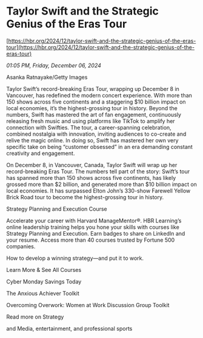 # Taylor Swift and the Strategic Genius of the Eras Tour

[https://hbr.org/2024/12/taylor-swift-and-the-strategic-genius-of-the-eras-tour](https://hbr.org/2024/12/taylor-swift-and-the-strategic-genius-of-the-eras-tour)

*01:05 PM, Friday, December 06, 2024*

Asanka Ratnayake/Getty Images

Taylor Swift’s record-breaking Eras Tour, wrapping up December 8 in Vancouver, has redefined the modern concert experience. With more than 150 shows across five continents and a staggering $10 billion impact on local economies, it’s the highest-grossing tour in history. Beyond the numbers, Swift has mastered the art of fan engagement, continuously releasing fresh music and using platforms like TikTok to amplify her connection with Swifties. The tour, a career-spanning celebration, combined nostalgia with innovation, inviting audiences to co-create and relive the magic online. In doing so, Swift has mastered her own very specific take on being “customer obsessed” in an era demanding constant creativity and engagement.

On December 8, in Vancouver, Canada, Taylor Swift will wrap up her record-breaking Eras Tour. The numbers tell part of the story: Swift’s tour has spanned more than 150 shows across five continents, has likely grossed more than $2 billion, and generated more than $10 billion impact on local economies. It has surpassed Elton John’s 330-show Farewell Yellow Brick Road tour to become the highest-grossing tour in history.

Strategy Planning and Execution Course

Accelerate your career with Harvard ManageMentor®. HBR Learning’s online leadership training helps you hone your skills with courses like Strategy Planning and Execution. Earn badges to share on LinkedIn and your resume. Access more than 40 courses trusted by Fortune 500 companies.

How to develop a winning strategy—and put it to work.

Learn More & See All Courses

Cyber Monday Savings Today

The Anxious Achiever Toolkit

Overcoming Overwork: Women at Work Discussion Group Toolkit

Read more on Strategy

and Media, entertainment, and professional sports


